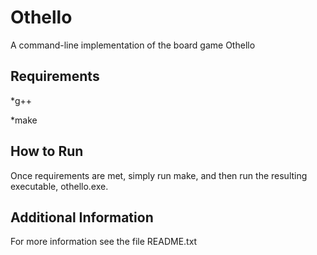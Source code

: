 Othello 
=======

A command-line implementation of the board game Othello

Requirements
------------
*g++

*make

How to Run
----------
Once requirements are met, simply run make, and then run the resulting executable, othello.exe.   

Additional Information
----------------------
For more information see the file README.txt
